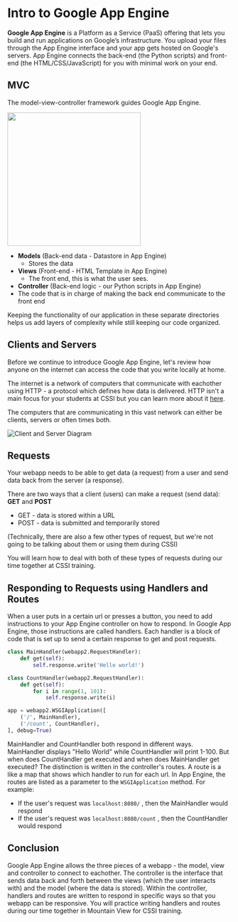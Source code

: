
# Intro to Google App Engine

**Google App Engine** is a Platform as a Service (PaaS) offering that lets you build and run applications on Google’s infrastructure. You upload your files through the App Engine interface and your app gets hosted on Google's servers. App Engine connects the back-end (the Python scripts) and front-end (the HTML/CSS/JavaScript) for you with minimal work on your end.

## MVC
The model-view-controller framework guides Google App Engine.

<img src="http://lh3.ggpht.com/aviadezra/SHj6gLRSkSI/AAAAAAAAALg/0xkCGOXuefc/image_thumb3.png?imgmax=800" width=300px>

+ **Models** (Back-end data - Datastore in App Engine)
  + Stores the data
+ **Views** (Front-end - HTML Template in App Engine)
  + The front end, this is what the user sees.
+ **Controller** (Back-end logic - our Python scripts in App Engine)
 + The code that is in charge of making the back end communicate to the front end

Keeping the functionality of our application in these separate directories helps us add layers of complexity while still keeping our code organized.

## Clients and Servers
Before we continue to introduce Google App Engine, let's review how anyone on the internet can access the code that you write locally at home.

The internet is a network of computers that communicate with eachother using HTTP - a protocol which defines how data is delivered. HTTP isn't a main focus for your students at CSSI but you can learn more about it [here](http://www.tutorialspoint.com/http/http_overview.htm).

The computers that are communicating in this vast network can either be clients, servers or often times both.

![Client and Server Diagram](https://mdn.mozillademos.org/files/4291/client-server.png)


## Requests
Your webapp needs to be able to get data (a request) from a user and send data back from the server (a response).

There are two ways that a client (users) can make a request (send data): **GET** and **POST**
 + GET - data is stored within a URL
 + POST - data is submitted and temporarily stored
 
(Technically, there are also a few other types of request, but we're not going to be talking about them or using them during CSSI)

You will learn how to deal with both of these types of requests during our time together at CSSI training.

## Responding to Requests using Handlers and Routes
When a user puts in a certain url or presses a button, you need to add instructions to your App Engine controller on how to respond. In Google App Engine, those instructions are called  handlers. Each handler is a block of code that is set up to send a certain response to get and post requests.

```python
class MainHandler(webapp2.RequestHandler):
    def get(self):
        self.response.write('Hello world!')

class CountHandler(webapp2.RequestHandler):
    def get(self):
        for i in range(1, 101):
            self.response.write(i)

app = webapp2.WSGIApplication([
    ('/', MainHandler),
    ('/count', CountHandler),
], debug=True)
```

MainHandler and CountHandler both respond in different ways. MainHandler displays "Hello World" while CountHandler will print 1-100. But when does CountHandler get executed and when does MainHandler get executed? The distinction is written in the controller's routes. A route is a like a map that shows which handler to run for each url. In App Engine, the routes are listed as a parameter to the `WSGIApplication` method.
For example:
* If the user's request was `localhost:8080/` , then the MainHandler would respond
* If the user's request was `localhost:8080/count` , then the CountHandler would respond

## Conclusion
Google App Engine allows the three pieces of a webapp - the model, view and controller to connect to eachother. The controller is the interface that sends data back and forth between the views (which the user interacts with) and the model (where the data is stored). Within the controller, handlers and routes are written to respond in specific ways so that you webapp can be responsive. You will practice writing handlers and routes during our time together in Mountain View for CSSI training. 

